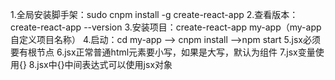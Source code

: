 1.全局安装脚手架：sudo cnpm install -g create-react-app
2.查看版本：create-react-app --version 
3.安装项目：create-react-app my-app（my-app自定义项目名称）
4.启动：cd my-app --> cnpm install -->npm start
5.jsx必须要有根节点
6.jsx正常普通html元素要小写，如果是大写，默认为组件
7.jsx变量使用{}
8.jsx中{}中间表达式可以使用jsx对象